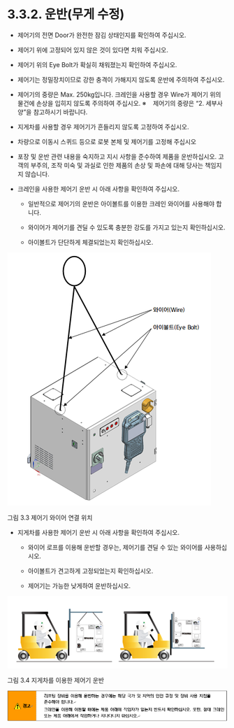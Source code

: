﻿# 3.3.2. 운반(무게 수정)

* 제어기의 전면 Door가 완전한 잠김 상태인지를 확인하여 주십시오.

* 제어기 위에 고정되어 있지 않은 것이 있다면 치워 주십시오.

* 제어기 위의 Eye Bolt가 확실히 채워졌는지 확인하여 주십시오.

* 제어기는 정밀장치이므로 강한 충격이 가해지지 않도록 운반에 주의하여 주십시오.

* 제어기의 중량은 Max. 250kg입니다. 크레인을 사용할 경우 Wire가 제어기 위의 물건에 손상을 입히지 않도록 주의하여 주십시오.
※    제어기의 중량은 “2. 세부사양”을 참고하시기 바랍니다.

* 지게차를 사용할 경우 제어기가 흔들리지 않도록 고정하여 주십시오. 

* 차량으로 이동시 스퀴드 등으로 로봇 본체 및 제어기를 고정해 주십시오

* 포장 및 운반 관련 내용을 숙지하고 지시 사항을 준수하여 제품을 운반하십시오. 고객의 부주의, 조작 미숙 및 과실로 인한 제품의 손상 및 파손에 대해 당사는 책임지지 않습니다.

* 크레인을 사용한 제어기 운반 시 아래 사항을 확인하여 주십시오.

  - 일반적으로 제어기의 운반은 아이볼트를 이용한 크레인 와이어를 사용해야 합니다.

  - 와이어가 제어기를 견딜 수 있도록 충분한 강도를 가지고 있는지 확인하십시오.

  - 아이볼트가 단단하게 체결되었는지 확인하십시오.

![프레임없음|578x578픽셀](../../_assets/그림_3.3_제어기_와이어_연결_위치.png  )

그림 3.3 제어기 와이어 연결 위치

* 지게차를 사용한 제어기 운반 시 아래 사항을 확인하여 주십시오.
  - 와이어 로프를 이용해 운반할 경우는, 제어기를 견딜 수 있는 와이어를 사용하십시오.

  - 아이볼트가 견고하게 고정되었는지 확인하십시오.

  - 제어기는 가능한 낮게하여 운반하십시오.

![프레임없음|780x780픽셀](../../_assets/그림_3.4_지게차를_이용한_제어기_운반.png  )

그림 3.4 지게차를 이용한 제어기 운반


![프레임없음|780x780픽셀](../../_assets/3.3.2._운반_무게_수정_Hi6_-경고.png )

